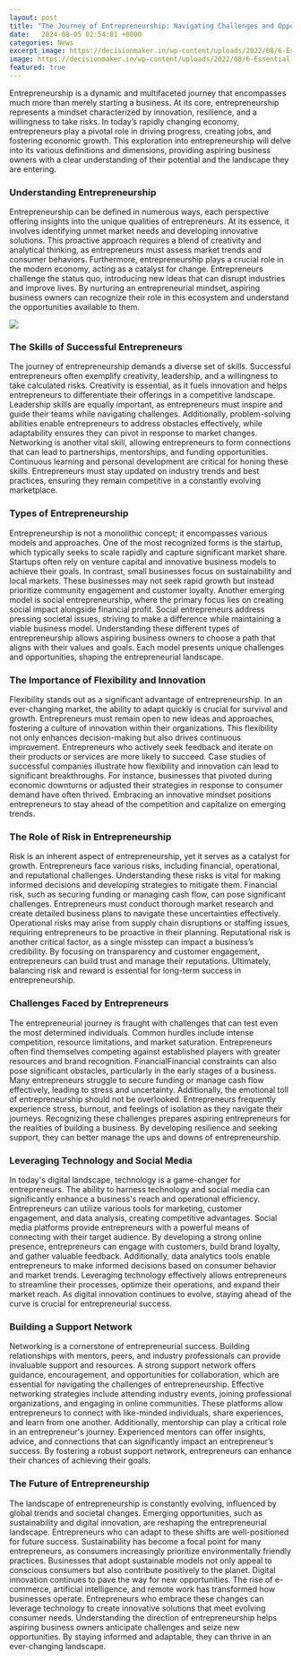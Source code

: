 ```yaml
---
layout: post
title: "The Journey of Entrepreneurship: Navigating Challenges and Opportunities"
date:   2024-08-05 02:54:01 +0000
categories: News
excerpt_image: https://decisionmaker.in/wp-content/uploads/2022/08/6-Essential-Steps-of-the-Entrepreneurial-Journey-1.jpg
image: https://decisionmaker.in/wp-content/uploads/2022/08/6-Essential-Steps-of-the-Entrepreneurial-Journey-1.jpg
featured: true
---
```


Entrepreneurship is a dynamic and multifaceted journey that encompasses much more than merely starting a business. At its core, entrepreneurship represents a mindset characterized by innovation, resilience, and a willingness to take risks. In today’s rapidly changing economy, entrepreneurs play a pivotal role in driving progress, creating jobs, and fostering economic growth. This exploration into entrepreneurship will delve into its various definitions and dimensions, providing aspiring business owners with a clear understanding of their potential and the landscape they are entering.
### Understanding Entrepreneurship
Entrepreneurship can be defined in numerous ways, each perspective offering insights into the unique qualities of entrepreneurs. At its essence, it involves identifying unmet market needs and developing innovative solutions. This proactive approach requires a blend of creativity and analytical thinking, as entrepreneurs must assess market trends and consumer behaviors. 
Furthermore, entrepreneurship plays a crucial role in the modern economy, acting as a catalyst for change. Entrepreneurs challenge the status quo, introducing new ideas that can disrupt industries and improve lives. By nurturing an entrepreneurial mindset, aspiring business owners can recognize their role in this ecosystem and understand the opportunities available to them.

![](https://decisionmaker.in/wp-content/uploads/2022/08/6-Essential-Steps-of-the-Entrepreneurial-Journey-1.jpg)
### The Skills of Successful Entrepreneurs
The journey of entrepreneurship demands a diverse set of skills. Successful entrepreneurs often exemplify creativity, leadership, and a willingness to take calculated risks. Creativity is essential, as it fuels innovation and helps entrepreneurs to differentiate their offerings in a competitive landscape. 
Leadership skills are equally important, as entrepreneurs must inspire and guide their teams while navigating challenges. Additionally, problem-solving abilities enable entrepreneurs to address obstacles effectively, while adaptability ensures they can pivot in response to market changes. Networking is another vital skill, allowing entrepreneurs to form connections that can lead to partnerships, mentorships, and funding opportunities. 
Continuous learning and personal development are critical for honing these skills. Entrepreneurs must stay updated on industry trends and best practices, ensuring they remain competitive in a constantly evolving marketplace.
### Types of Entrepreneurship
Entrepreneurship is not a monolithic concept; it encompasses various models and approaches. One of the most recognized forms is the startup, which typically seeks to scale rapidly and capture significant market share. Startups often rely on venture capital and innovative business models to achieve their goals.
In contrast, small businesses focus on sustainability and local markets. These businesses may not seek rapid growth but instead prioritize community engagement and customer loyalty. Another emerging model is social entrepreneurship, where the primary focus lies on creating social impact alongside financial profit. Social entrepreneurs address pressing societal issues, striving to make a difference while maintaining a viable business model.
Understanding these different types of entrepreneurship allows aspiring business owners to choose a path that aligns with their values and goals. Each model presents unique challenges and opportunities, shaping the entrepreneurial landscape.
### The Importance of Flexibility and Innovation
Flexibility stands out as a significant advantage of entrepreneurship. In an ever-changing market, the ability to adapt quickly is crucial for survival and growth. Entrepreneurs must remain open to new ideas and approaches, fostering a culture of innovation within their organizations.
This flexibility not only enhances decision-making but also drives continuous improvement. Entrepreneurs who actively seek feedback and iterate on their products or services are more likely to succeed. Case studies of successful companies illustrate how flexibility and innovation can lead to significant breakthroughs. 
For instance, businesses that pivoted during economic downturns or adjusted their strategies in response to consumer demand have often thrived. Embracing an innovative mindset positions entrepreneurs to stay ahead of the competition and capitalize on emerging trends.
### The Role of Risk in Entrepreneurship
Risk is an inherent aspect of entrepreneurship, yet it serves as a catalyst for growth. Entrepreneurs face various risks, including financial, operational, and reputational challenges. Understanding these risks is vital for making informed decisions and developing strategies to mitigate them.
Financial risk, such as securing funding or managing cash flow, can pose significant challenges. Entrepreneurs must conduct thorough market research and create detailed business plans to navigate these uncertainties effectively. Operational risks may arise from supply chain disruptions or staffing issues, requiring entrepreneurs to be proactive in their planning.
Reputational risk is another critical factor, as a single misstep can impact a business’s credibility. By focusing on transparency and customer engagement, entrepreneurs can build trust and manage their reputations. Ultimately, balancing risk and reward is essential for long-term success in entrepreneurship.
### Challenges Faced by Entrepreneurs
The entrepreneurial journey is fraught with challenges that can test even the most determined individuals. Common hurdles include intense competition, resource limitations, and market saturation. Entrepreneurs often find themselves competing against established players with greater resources and brand recognition.
FinancialFinancial constraints can also pose significant obstacles, particularly in the early stages of a business. Many entrepreneurs struggle to secure funding or manage cash flow effectively, leading to stress and uncertainty. Additionally, the emotional toll of entrepreneurship should not be overlooked. Entrepreneurs frequently experience stress, burnout, and feelings of isolation as they navigate their journeys.
Recognizing these challenges prepares aspiring entrepreneurs for the realities of building a business. By developing resilience and seeking support, they can better manage the ups and downs of entrepreneurship.
### Leveraging Technology and Social Media
In today's digital landscape, technology is a game-changer for entrepreneurs. The ability to harness technology and social media can significantly enhance a business's reach and operational efficiency. Entrepreneurs can utilize various tools for marketing, customer engagement, and data analysis, creating competitive advantages.
Social media platforms provide entrepreneurs with a powerful means of connecting with their target audience. By developing a strong online presence, entrepreneurs can engage with customers, build brand loyalty, and gather valuable feedback. Additionally, data analytics tools enable entrepreneurs to make informed decisions based on consumer behavior and market trends.
Leveraging technology effectively allows entrepreneurs to streamline their processes, optimize their operations, and expand their market reach. As digital innovation continues to evolve, staying ahead of the curve is crucial for entrepreneurial success.
### Building a Support Network
Networking is a cornerstone of entrepreneurial success. Building relationships with mentors, peers, and industry professionals can provide invaluable support and resources. A strong support network offers guidance, encouragement, and opportunities for collaboration, which are essential for navigating the challenges of entrepreneurship.
Effective networking strategies include attending industry events, joining professional organizations, and engaging in online communities. These platforms allow entrepreneurs to connect with like-minded individuals, share experiences, and learn from one another. 
Additionally, mentorship can play a critical role in an entrepreneur's journey. Experienced mentors can offer insights, advice, and connections that can significantly impact an entrepreneur’s success. By fostering a robust support network, entrepreneurs can enhance their chances of achieving their goals.
### The Future of Entrepreneurship
The landscape of entrepreneurship is constantly evolving, influenced by global trends and societal changes. Emerging opportunities, such as sustainability and digital innovation, are reshaping the entrepreneurial landscape. Entrepreneurs who can adapt to these shifts are well-positioned for future success.
Sustainability has become a focal point for many entrepreneurs, as consumers increasingly prioritize environmentally friendly practices. Businesses that adopt sustainable models not only appeal to conscious consumers but also contribute positively to the planet.
Digital innovation continues to pave the way for new opportunities. The rise of e-commerce, artificial intelligence, and remote work has transformed how businesses operate. Entrepreneurs who embrace these changes can leverage technology to create innovative solutions that meet evolving consumer needs.
Understanding the direction of entrepreneurship helps aspiring business owners anticipate challenges and seize new opportunities. By staying informed and adaptable, they can thrive in an ever-changing landscape.
